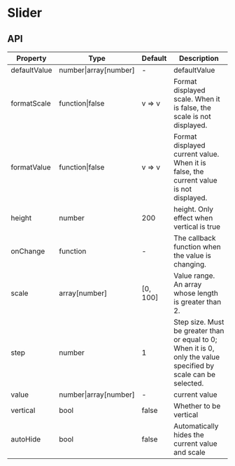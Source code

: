 # Slider

<example />

## API

| Property | Type | Default | Description |
| --- | --- | --- | --- |
| defaultValue | number\|array\[number] | - | defaultValue |
| formatScale | function\|false | v => v | Format displayed scale. When it is false, the scale is not displayed. |
| formatValue | function\|false | v => v | Format displayed current value. When it is false, the current value is not displayed. |
| height | number | 200 | height. Only effect when vertical is true |
| onChange | function | - | The callback function when the value is changing. |
| scale | array\[number] | \[0, 100] | Value range. An array whose length is greater than 2. |
| step | number | 1 | Step size. Must be greater than or equal to 0; When it is 0, only the value specified by scale can be selected. |
| value | number\|array\[number] | - | current value |
| vertical | bool | false | Whether to be vertical |
| autoHide | bool | false | Automatically hides the current value and scale |
